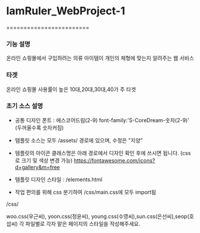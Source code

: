 # IamRuler_WebProject-1
========================

### 기능 설명
온라인 쇼핑몰에서 구입하려는 의류 아이템이 개인의 체형에 맞는지 알려주는 웹 서비스

### 타겟
온라인 쇼핑몰 사용률이 높은 10대,20대,30대,40가 주 타겟

### 초기 소스 설명

* 공통 디자인 폰트 :  에스코어드림(2-9)  font-family:'S-CoreDream-숫자(2-9)' (두꺼울수록 숫자커짐)

* 템플릿 소스는 모두 /assets/ 경로에 있으며, 수정은 "지양"
* 템플릿의 아이콘 클래스명은 아래 경로에서 디자인 확인 후에 
  쓰시면 됩니다. (css로 크기 및 색상 변경 가능)
  https://fontawesome.com/icons?d=gallery&m=free
* 템플릿 디자인 스타일 :  /elements.html 
* 작업 편의를 위해 css 분기하여 /css/main.css에 모두 import됨

/css/

woo.css(우근씨), yoon.css(정윤씨), young.css(수영씨),sun.css(은선씨),seop(호섭씨)
각 파일별로 각자 맡은 페이지의 스타일을 작성해주세요.
